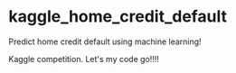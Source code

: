 # kaggle_home_credit_default

Predict home credit default using machine learning!


Kaggle competition. Let's my code go!!!!
